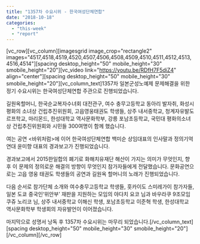 ```yaml
---
title: "1357차 수요시위 - 한국여성단체연합"
date: "2018-10-18"
categories: 
  - "this-week"
  - "report"
---
```


\[vc\_row\]\[vc\_column\]\[imagesgrid image\_crop="rectangle2" images="4517,4518,4519,4520,4507,4506,4508,4509,4510,4511,4512,4513,4516,4514"\]\[spacing desktop\_height="50" mobile\_height="30" smobile\_height="20"\]\[vc\_video link="https://youtu.be/RDfH7F5diZ4" align="center"\]\[spacing desktop\_height="50" mobile\_height="30" smobile\_height="20"\]\[vc\_column\_text\]1357차 일본군성노예제 문제해결을 위한 정기 수요시위는 한국여성단체연합 주관으로 진행되었습니다.

길원옥할머니, 한국순교복자수녀회 대전관구, 여수 충무고등학교 동아리 발자취, 화성시 평화의 소녀상 건립추진위원회, 고읍영웅태권도 학생들, 상주 내서중학교, 청계자유발도르프학교, 마리몬드, 한성대학교 역사문화학부, 강릉 포남초등학교, 국민대 평화의소녀상 건립추진위원회와 시민들 300여명이 함께 했습니다.

여는 공연 <바위처럼>에 이어 한국여성단체연합 백미순 상임대표의 인사말과 정의기억연대 윤미향 대표의 경과보고가 진행되었습니다.

경과보고에서 2015한일합의 폐기로 화해치유재단 해산이 가지는 의미가 무엇인지, 향후 이 문제의 정의로운 해결의 방향이 무엇인지 참가자들에게 전달했습니다. 문화공연으로는 고읍 영웅 태권도 학생들의 공연과 길원옥 할머니의 노래가 진행되었습니다.

다음 순서로 참가단체 소개와 여수충무고등학교 학생들, 훗카이도 스미레가이 참가자들, 일본 도쿄 중국인‘위안부’ 재판을 지원하는 모임의 야다치 요코 님과 바우라쿠 9조모임 쿠쥬 노리코 님, 상주 내서중학교 이해신 학생, 포남초등학교 이준혁 학생, 한성대학교 역사문화학부 학생회의 자유발언이 이어졌습니다.

마지막으로 성명서 낭독 후 1357차 수요시위는 마무리 되었습니다.\[/vc\_column\_text\]\[spacing desktop\_height="50" mobile\_height="30" smobile\_height="20"\]\[/vc\_column\]\[/vc\_row\]
